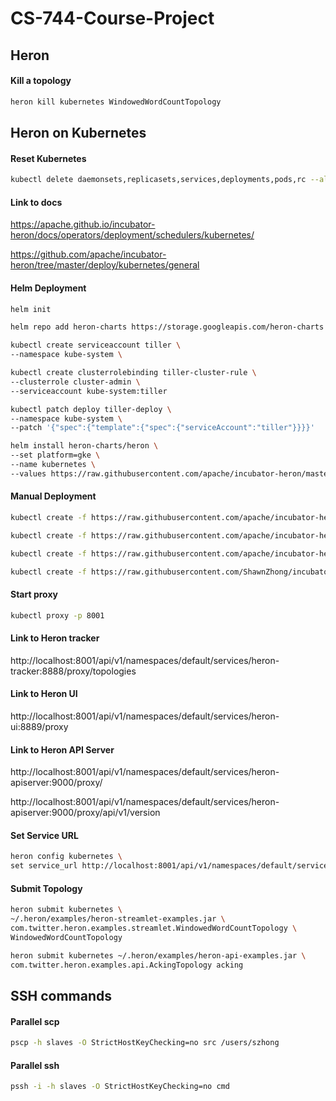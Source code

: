 # CS-744-Course-Project

## Heron

#### Kill a topology

```sh
heron kill kubernetes WindowedWordCountTopology
```


## Heron on Kubernetes

#### Reset Kubernetes

```sh
kubectl delete daemonsets,replicasets,services,deployments,pods,rc --all --grace-period=0 --force
```

#### Link to docs

https://apache.github.io/incubator-heron/docs/operators/deployment/schedulers/kubernetes/

https://github.com/apache/incubator-heron/tree/master/deploy/kubernetes/general

#### Helm Deployment

```sh
helm init

helm repo add heron-charts https://storage.googleapis.com/heron-charts

kubectl create serviceaccount tiller \
--namespace kube-system \

kubectl create clusterrolebinding tiller-cluster-rule \
--clusterrole cluster-admin \
--serviceaccount kube-system:tiller

kubectl patch deploy tiller-deploy \
--namespace kube-system \
--patch '{"spec":{"template":{"spec":{"serviceAccount":"tiller"}}}}'

helm install heron-charts/heron \
--set platform=gke \
--name kubernetes \
--values https://raw.githubusercontent.com/apache/incubator-heron/master/deploy/kubernetes/gke/small.yaml
```

#### Manual Deployment

```sh
kubectl create -f https://raw.githubusercontent.com/apache/incubator-heron/master/deploy/kubernetes/general/zookeeper.yaml

kubectl create -f https://raw.githubusercontent.com/apache/incubator-heron/master/deploy/kubernetes/general/bookkeeper.yaml

kubectl create -f https://raw.githubusercontent.com/apache/incubator-heron/master/deploy/kubernetes/general/tools.yaml

kubectl create -f https://raw.githubusercontent.com/ShawnZhong/incubator-heron/master/deploy/kubernetes/general/apiserver.yaml
```

#### Start proxy

```sh
kubectl proxy -p 8001
```


#### Link to Heron tracker

http://localhost:8001/api/v1/namespaces/default/services/heron-tracker:8888/proxy/topologies

#### Link to Heron UI

http://localhost:8001/api/v1/namespaces/default/services/heron-ui:8889/proxy

#### Link to Heron API Server

http://localhost:8001/api/v1/namespaces/default/services/heron-apiserver:9000/proxy/

http://localhost:8001/api/v1/namespaces/default/services/heron-apiserver:9000/proxy/api/v1/version


#### Set Service URL

```sh
heron config kubernetes \
set service_url http://localhost:8001/api/v1/namespaces/default/services/heron-apiserver:9000/proxy
```


#### Submit Topology

```sh
heron submit kubernetes \
~/.heron/examples/heron-streamlet-examples.jar \
com.twitter.heron.examples.streamlet.WindowedWordCountTopology \
WindowedWordCountTopology
```

```sh
heron submit kubernetes ~/.heron/examples/heron-api-examples.jar \
com.twitter.heron.examples.api.AckingTopology acking
```

## SSH commands

#### Parallel scp

```sh
pscp -h slaves -O StrictHostKeyChecking=no src /users/szhong
```

#### Parallel ssh

```sh
pssh -i -h slaves -O StrictHostKeyChecking=no cmd
```

